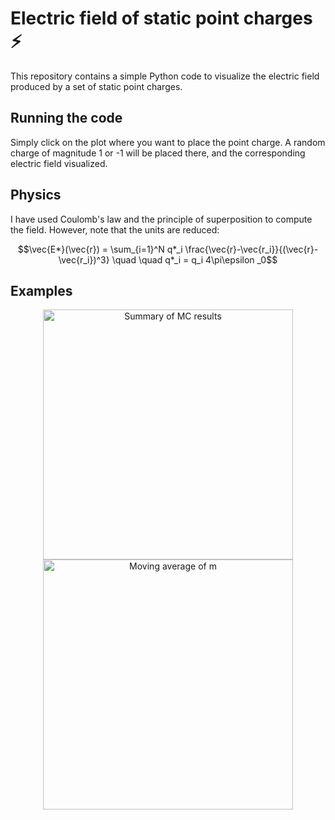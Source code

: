 # Electric field of static point charges ⚡️
This repository contains a simple Python code to visualize the electric field produced by a set of static point charges.

## Running the code
Simply click on the plot where you want to place the point charge. A random charge of magnitude 1 or -1 will be placed there, and the corresponding electric field visualized.

## Physics
I have used Coulomb's law and the principle of superposition to compute the field. However, note that the units are reduced:
``` math
\vec{E*}(\vec{r}) = \sum_{i=1}^N q*_i \frac{\vec{r}-\vec{r_i}}{(\vec{r}-\vec{r_i})^3}  \quad \quad q*_i = q_i 4\pi\epsilon _0
```


## Examples
<p align="center">
<img src="./images/summary.png" alt="Summary of MC results" width="400" height="auto" />
<img src="./images/m_evolution.jpg" alt="Moving average of m" width="400" height="auto">
</p>
